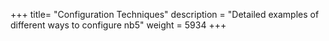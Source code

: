+++
title= "Configuration Techniques"
description = "Detailed examples of different ways to configure nb5"
weight = 5934
+++
